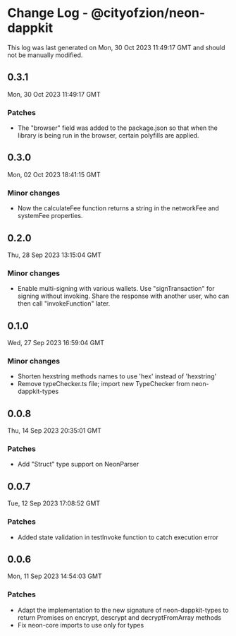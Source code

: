 # Change Log - @cityofzion/neon-dappkit

This log was last generated on Mon, 30 Oct 2023 11:49:17 GMT and should not be manually modified.

## 0.3.1
Mon, 30 Oct 2023 11:49:17 GMT

### Patches

- The "browser" field was added to the package.json so that when the library is being run in the browser, certain polyfills are applied.

## 0.3.0
Mon, 02 Oct 2023 18:41:15 GMT

### Minor changes

- Now the calculateFee function returns a string in the networkFee and systemFee properties.

## 0.2.0
Thu, 28 Sep 2023 13:15:04 GMT

### Minor changes

- Enable multi-signing with various wallets. Use "signTransaction" for signing without invoking. Share the response with another user, who can then call "invokeFunction" later.

## 0.1.0
Wed, 27 Sep 2023 16:59:04 GMT

### Minor changes

- Shorten hexstring methods names to use 'hex' instead of 'hexstring'
- Remove typeChecker.ts file; import new TypeChecker from neon-dappkit-types

## 0.0.8
Thu, 14 Sep 2023 20:35:01 GMT

### Patches

- Add "Struct" type support on NeonParser

## 0.0.7
Tue, 12 Sep 2023 17:08:52 GMT

### Patches

- Added state validation in testInvoke function to catch execution error 

## 0.0.6
Mon, 11 Sep 2023 14:54:03 GMT

### Patches

- Adapt the implementation to the new signature of neon-dappkit-types to return Promises on encrypt, descrypt and decryptFromArray methods
- Fix neon-core imports to use only for types

